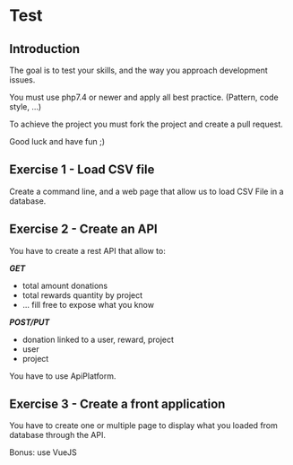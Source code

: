 # Test
## Introduction
The goal is to test your skills, and the way you approach development issues.

You must use php7.4 or newer and apply all best practice. (Pattern, code style, ...)

To achieve the project you must fork the project and create a pull request.

Good luck and have fun ;)

## Exercise 1 - Load CSV file
Create a command line, and a web page that allow us to load CSV File in a database.

## Exercise 2 - Create an API
You have to create a rest API that allow to:

***GET***
* total amount donations
* total rewards quantity by project
* ... fill free to expose what you know

***POST/PUT***
* donation linked to a user, reward, project
* user
* project

You have to use ApiPlatform.

## Exercise 3 - Create a front application
You have to create one or multiple page to display what you loaded from database through the API.

Bonus: use VueJS
